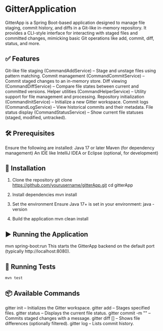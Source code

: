 # **GitterApplication**

GitterApp is a Spring Boot-based application designed to manage file staging, commit history, and diffs in a Git-like in-memory repository. 
It provides a CLI-style interface for interacting with staged files and committed changes, mimicking basic Git operations like add, commit, diff, status, and more.


## ✅ Features

Git-like file staging (CommandAddService) – Stage and unstage files using pattern matching.
Commit management (CommandCommitService) – Commit staged changes to an in-memory store.
Diff viewing (CommandDiffService) – Compare file states between current and committed versions.
Helper utilities (CommandHelperService) – Utility support for file management and processing.
Repository initialization (CommandInitService) – Initialize a new Gitter workspace.
Commit logs (CommandLogService) – View historical commits and their metadata.
File status display (CommandStatusService) – Show current file statuses (staged, modified, untracked).



## 🛠 Prerequisites

Ensure the following are installed:
Java 17 or later
Maven (for dependency management)
An IDE like IntelliJ IDEA or Eclipse (optional, for development)


## 🚀 Installation
1. Clone the repository
   git clone https://github.com/yourusername/gitterApp.git
   cd gitterApp

2. Install dependencies
   mvn install

3. Set the environment
   Ensure Java 17+ is set in your environment:
   java -version

4. Build the application
   mvn clean install

## ▶️ Running the Application
   mvn spring-boot:run
   This starts the GitterApp backend on the default port (typically http://localhost:8080).

## 🧪 Running Tests
    mvn test


## 📦 Available Commands
gitter init – Initializes the Gitter workspace.
gitter add <file-or-pattern> – Stages specified files.
gitter status – Displays the current file status.
gitter commit -m "<message>" – Commits staged changes with a message.
gitter diff [<file-or-path>] – Shows file differences (optionally filtered).
gitter log – Lists commit history.